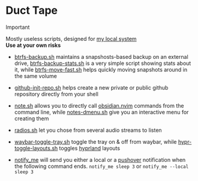# Duct Tape

> [!IMPORTANT]
> Mostly useless scripts, designed for [my local system](https://github.com/isingasimplesong/dotfiles/blob/main/zsh/aliases) \
> **Use at your own risks**

- [btrfs-backup.sh](btrfs-backup.sh) maintains a snapshosts-based backup
 on an external drive, [btrfs-backup-stats.sh](btrfs-backup-stats.sh) is a very
 simple script showing stats about it, while [btrfs-move-fast.sh](btrfs-move-fast.sh)
 helps quickly moving snapshots around in the same volume

- [github-init-repo.sh](github-init-repo.sh) helps create a new private or
 public github repository directly from your shell

- [note.sh](note.sh) allows you to directly call
 [obsidian.nvim](https://github.com/epwalsh/obsidian.nvim) commands from the
 command line, while [notes-dmenu.sh](notes-dmenu.sh) give you an interactive
 menu for creating them

- [radios.sh](radios.sh) let you chose from several audio streams to listen

- [waybar-toggle-tray.sh](waybar-toggle-tray.sh) toggle the tray on & off from
 waybar, while [hypr-toggle-layouts.sh](hypr-toggle-layouts.sh) toggles
 [hyprland](https://hyprland.org/) layouts

- [notify_me](notify_me) will send you either a local or a [pushover](https://pushover.net/) notification
   when the following command ends. `notify_me sleep 3` or `notify_me --local sleep 3`
